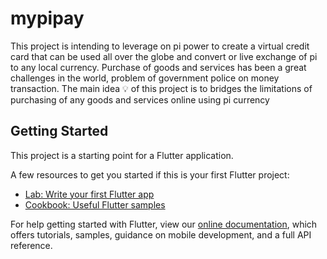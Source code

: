# mypipay

This project is intending to leverage on pi power to create a 
virtual credit card that can be used all over the globe and convert or live exchange 
of pi to any local currency. Purchase of goods and services has been a great challenges in the 
world, problem of government police on money transaction. The main idea 💡 of this project is 
to bridges the limitations of purchasing of any goods and services online using pi currency

## Getting Started

This project is a starting point for a Flutter application.

A few resources to get you started if this is your first Flutter project:

- [Lab: Write your first Flutter app](https://flutter.dev/docs/get-started/codelab)
- [Cookbook: Useful Flutter samples](https://flutter.dev/docs/cookbook)

For help getting started with Flutter, view our
[online documentation](https://flutter.dev/docs), which offers tutorials,
samples, guidance on mobile development, and a full API reference.
